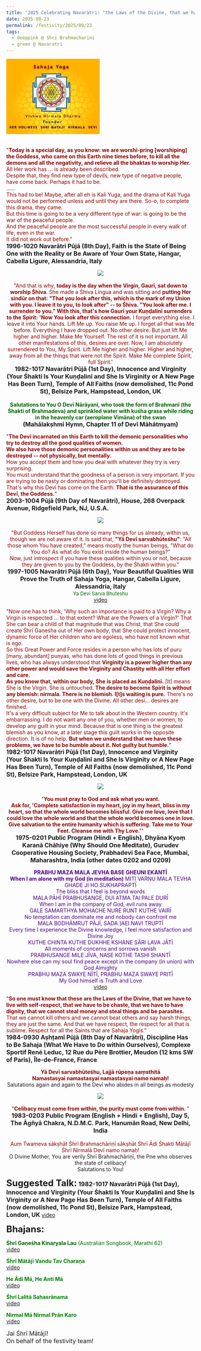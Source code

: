 ```yaml
---
title: '2025 Celebrating Navarātri: "the Laws of the Divine, that we have to live with self-respect, that we have to be chaste, that we have to have dignity" '
date: 2025-09-23
permalink: /festivity/2025/09/23
tags:
  - deeppink @ Shri Brahmacharini
  - green @ Navaratri
---
```


<div style="text-align: left"><img src="/images/image1.png" width="250" /></div><br>

<p>
<font color="DarkRed">"<b>Today is a special day, as you know: we are worshi-pring [worshiping] the Goddess, who came on this Earth nine times before, to kill all the demons and all the negativity, and relieve all the bhaktas to worship Her.</b><br> 
All Her work has ... is already been described.<br>
Despite that, they find new type of devils, new type of negative people, have come back. Perhaps it had to be.<br>
......<br>
This had to be! Maybe, after all eh is Kali Yuga, and the drama of Kali Yuga would not be performed unless and until they are there. So-o, to complete this drama, they came.<br>
But this time is going to be a very different type of war: is going to be the war of the peaceful people.<br>
And the peaceful people are the most successful people in every walk of life, even in the war.<br>
It did not work out before."</font><br>
<font size="+0"><b>1996-1020 Navarātri Pūjā (8th Day), Faith is the State of Being One with the Reality or Be Aware of Your Own State, Hangar, Cabella Ligure, Alessandria, Italy</b></font>
</p>

<div style="text-align: center"><img src="https://pub-1e517d8c73a64c9c82977d676b1fff72.r2.dev/FT0169.png" /></div>

<p style="text-align:center;">
<font color="DarkRed">"And that is why, <b>today is the day when the Virgin, Gaurī, sat down to worship Śhiva</b>. She made a Śhiva Lingua and was sitting and <b>putting Her sindūr on that: "That you look after this, which is the mark of my Union with you. I leave it to you, to look after" -- to Śhiva. "You look after me. I surrender to you." With this, that's how Gaurī your Kuṇḍalinī surrenders to the Spirit: 'Now You look after this connection.</b> I forget everything else. I leave it into Your hands. Lift Me up. You raise Me up. I forget all that was Me before. Everything I have dropped out. No other desire. But just lift Me higher and higher. Make Me Yourself. The rest of it is not important. All other manifestations of this, desires are over. Now, I am absolutely surrendered to You, My Spirit. Lift Me higher and higher. Higher and higher, away from all the things that were not the Spirit. Make Me complete Spirit, full Spirit.'</font><br>
<font size="+0"><b>1982-1017 Navarātri Pūjā (1st Day), Innocence and Virginity (Your Śhakti Is Your Kuṇḍalinī and She Is Virginity or A New Page Has Been Turn), Temple of All Faiths (now demolished, 11c Pond St), Belsize Park, Hampstead, London, UK</b></font><br>
<br>
<font color="DarkGreen"><b>Salutations to You O Devī Nārāyanī, 
who took the form of Brahmanī (the Śhakti of Brahmadeva) 
and sprinkled water with kuśha grass while riding in the heavenly car (aeroplane Vimāna) of the swan</b></font><br>
<font size="+0"><b>(Mahālakṣhmī Hymn, Chapter 11 of Devī Māhātmyam)</b></font>
</p>

<p>
<font color="DarkRed">"<b>The Devī incarnated on this Earth to kill the demonic personalities who try to destroy all the good qualities of women.<br>
We also have those demonic personalities within us and they are to be destroyed -- not physically, but mentally.</b><br>
How you accept them and how you deal with whatever they try is very surprising.<br>
You must understand that the goodness of a person is very important. If you are trying to be nasty or dominating then you'll be definitely destroyed. That's why this Devī has come on the Earth. <b>That is the assurance of this Devī, the Goddess.</b>"</font><br>
<font size="+0"><b>2003-1004 Pūjā (9th Day of Navarātri), House, 268 Overpack Avenue, Ridgefield Park, NJ, U.S.A.</b></font>
</p>

<div style="text-align: center"><img src="https://pub-1e517d8c73a64c9c82977d676b1fff72.r2.dev/FT0170.png" /></div>

<p style=" text-align:center;">
<font color="DarkRed">"But Goddess Herself has done so many things for us already, within us, though we are not aware of it. Is said that, <b>"Yā Devī sarvabhūteśhu"</b>: "All those whom You have created," means mostly the human beings, "What do You do? As what do You exist inside the human beings?"<br>
Now, just introspect if you have these qualities within you or not, because they are given to you by the Goddess, by the Śhakti within you."</font><br>
<font size="+0"><b>1997-1005 Navarātri Pūjā (6th Day), Your Beautiful Qualities Will Prove the Truth of Sahaja Yoga, Hangar, Cabella Ligure, Alessandria, Italy</b></font><br>
<font color="DarkGreen"><font size="-1">Ya Devi Sarva Bhuteshu</font></font><br>
<a href="https://seven-teams.github.io/Videos_Links.html">video</a>
</p>

<p>
<font color="DarkRed">"Now one has to think, 'Why such an importance is paid to a Virgin? Why a Virgin is respected ... to that extent? What are the Powers of a Virgin?' That She can bear a child of that magnitude that was Christ, that She could create Śhrī Gaṇeśha out of Her own body, that She could protect innocent, dynamic force of Her children who are egoless, who have not known what is ego.<br>
So this Great Power and Force resides in a person who has lots of puru [many, abundant] puṇyas, who has done lots of good things in previous lives, who has always understood that <b>Virginity is a power higher than any other power and would save the Virginity and Chastity with all Her effort and care.<br>
As you know that, within our body, She is placed as Kuṇḍalinī.</b> [It] means She is the Virgin. She is untouched. <b>The desire to become Spirit is without any blemish: nirmala. There is no blemish. I[t]s waiting is pure.</b> There's no other desire, but to be one with the Divine. All other desi... desires are finished.<br>
It's a very difficult subject for Me to talk about in the Western country. It's embarrassing. I do not want any one of you, whether men or women, to develop any guilt in your mind. Because that is one thing is the greatest blemish as you know, at a later stage this guilt works in the opposite direction. It is of no help. <b>But when we understand that we have these problems, we have to be humble about it. Not guilty but humble.</b>"</font><br>
<font size="+0"><b>1982-1017 Navarātri Pūjā (1st Day), Innocence and Virginity (Your Śhakti Is Your Kuṇḍalinī and She Is Virginity or A New Page Has Been Turn), Temple of All Faiths (now demolished, 11c Pond St), Belsize Park, Hampstead, London, UK</b></font>
</p>

<div style="text-align: center"><img src="https://pub-1e517d8c73a64c9c82977d676b1fff72.r2.dev/FT0171.png" /></div>

<p style="text-align:center;">
<font color="DarkRed">"<b>You must pray to God and ask what you want.<br>
Ask for, 'Complete satisfaction in my heart, joy in my heart, bliss in my heart, so that the whole world becomes blissful. Give me love, love that I could love the whole world and that the whole world becomes one in love. Give salvation to the entire humanity which is suffering. Take me to Your Feet. Cleanse me with Thy Love.'</b>"</font><br>
<font size="+0"><b>1975-0201 Public Program (Hindi + English), Dhyāna Kyoṃ Karanā Chāhiye (Why Should One Meditate), Gurudev Cooperative Housing Society, Prabhadevi Sea Face, Mumbai, Maharashtra, India (other dates 0202 and 0209)</b></font>
</p>

<p style="color:Indigo; text-align:center;">
<b>PRABHU MAZA MALA JEVHA BASE GHEUNI EKANTĪ<br>
When I am alone with my God (in meditation)</b>
MITI VARNU MALA TEVHA GHADE JI HO SUKHAPRAPTĪ<br>
The bliss that I feel is beyond words<br>
MALA PĀHĪ PRABHUSANGE, DUI ATMA TAI PALE DURĪ<br>
When I am in the company of God, evil runs away<br>
GALE SAMARTHYA MOHACHE NURE RUNT KUTHE VAIRĪ<br>
No temptation can dominate me and nobody can confront me<br>
MALA BODHĀMRUT PĀJĪ, SADA ]AEI NAVI TRUPTĪ<br>
Every time I experience the Divine knowledge, I feel more satisfaction and Divine Joy<br>
KUTHE CHINTA KUTHE DUKHHE KSHANE SĀRI LAVA JĀTĪ<br>
All moments of concerns and sorrows vanish<br>
PRABHUSANGE MILE JĪVA, NASE KOTHE TASHI SHANTĪ<br>
Nowhere else can my soul find peace except in the company (in union) with God Almighty<br>
PRABHU MAZA SWAYE NĪTĪ, PRABHU MAZA SWAYE PRITĪ<br>
My God himself is Truth and Love<br>
<a href="https://seven-teams.github.io/Videos_Links.html">video</a>
</p>

<p>
<font color="DarkRed">"<b>So one must know that these are the Laws of the Divine, that we have to live with self-respect, that we have to be chaste, that we have to have dignity, that we cannot steal money and steal things and be parasites.</b> That we cannot kill others and we cannot beat others and say harsh things, they are just the same. And that we have respect, the respect for all that is sublime. Respect for all the Saints that are Sahaja Yogis."</font><br>
<font size="+0"><b>1984-0930 Aṣhṭamī Pūjā (8th Day of Navarātri), Discipline Has to Be Sahaja (What We Have to Do within Ourselves), Complexe Sportif René Leduc, 12 Rue du Père Brottier, Meudon (12 kms SW of Paris), Île-de-France, France</b></font>
</p>

<p style="text-align:center;">
<font color="DarkRed"><b>Yā Devī sarvabhūteśhu, Lajjā rūpeṇa saṃsthitā<br>
Namastasyai namastasyai namastasyai namo namaḥ!</b></font><br>
Salutations again and again to the Devī who abides in all beings as modesty
</p>

<div style="text-align: center"><img src="https://pub-1e517d8c73a64c9c82977d676b1fff72.r2.dev/FT0172.png" /></div>

<p style="text-align:center;">
<font color="DarkRed">"<b>Celibacy must come from within, the purity must come from within. </b>"</font><br>
<font size="+0"><b>1983-0203 Public Program (English + Hindi + English), Day 5, The Āgñyā Chakra, N.D.M.C. Park, Hanumān Road, New Delhi, India</b></font><br>
<br>
<font color="DarkRed">Auṃ Twameva sākṣhāt Śhrī Brahmachāriṇī sākṣhāt Śhrī Ādi Śhakti Mātājī Śhrī Nirmalā Devī namo namaḥ!</font><br>
O Divine Mother, You are verily Śhrī Brahmachāriṇī, the Pne who observes the state of celibacy!<br>
Salutations to You!
</p>

<font size="+2"><b>Suggested Talk:</b></font> 
<font size="+0"><b>1982-1017 Navarātri Pūjā (1st Day), Innocence and Virginity (Your Śhakti Is Your Kuṇḍalinī and She Is Virginity or A New Page Has Been Turn), Temple of All Faiths (now demolished, 11c Pond St), Belsize Park, Hampstead, London, UK</b></font>
<a href="https://vimeo.com/76011764"> video</a><br>

<font size="+2"><b>Bhajans:</b></font>

<p>
<font color="DarkGreen"><b>Śhrī Gaṇeśha Kinaryala Lau</b> (Australian Songbook, Marathi 62)</font><br>
<a href="https://seven-teams.github.io/Videos_Links.html">video</a>
</p>

<p>
<font color="green"><b>Śhrī Mātājī Vandu Tav Charaṇa</b></font><br>
<a href="https://seven-teams.github.io/Videos_Links.html">video</a>
</p>

<p>
<font color="green"><b>He Ādi Mā, He Anti Mā</b></font><br>
<a href="https://seven-teams.github.io/Videos_Links.html">video</a>
</p>

<p>
<font color="green"><b>Śhrī Lalitā Sahasrānama</b></font><br>
<a href="https://www.youtube.com/watch?v=PKNAgirTBr4">video</a> 
</p>

<p>
<font color="green"><b>Nirmal Mā Nirmal Prān Karo</b></font><br>
<a href="https://seven-teams.github.io/Videos_Links.html">video</a>
</p>

<p>
<font size="+0">Jai Śhrī Mātājī!<br>
On behalf of the festivity team!</font>
</p>